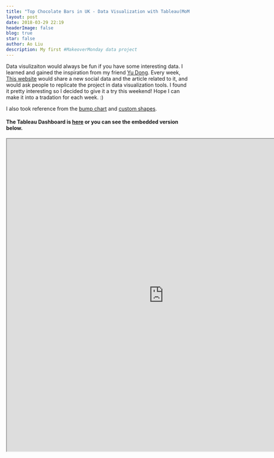 ```yaml
---
title: "Top Chocolate Bars in UK - Data Visualization with Tableau(MoM 3/29) "
layout: post
date: 2018-03-29 22:19
headerImage: false
blog: true
star: false
author: Ao Liu
description: My first #MakeoverMonday data project
---
```

 
Data visulizaiton would always be fun if you have some interesting data. I learned and gained the inspiration from my friend [Yu Dong](yudong-94.github.io/personal-website). Every week, [This website](http://www.makeovermonday.co.uk/) would share a new social data and the article related to it, and would ask people to replicate the project in data visualization tools. I found it pretty interesting so I decided to give it a try this weekend! Hope I can make it into a tradation for each week. :)

I also took reference from the [bump chart](http://www.sirvizalot.com/2016/03/color-popularity-for-new-cars-2000-2015.html) and [custom shapes](https://public.tableau.com/en-us/s/blog/2013/10/creating-and-utilizing-custom-shapes).

#### The Tableau Dashboard is [here](https://public.tableau.com/views/MoM329/Dashboard1?:embed=y&:display_count=yes&publish=yes) or you can see the embedded version below.


<iframe width = "855" height = "855" src="https://public.tableau.com/views/MoM329/Dashboard1?:embed=y&:display_count=yes&publish=yes"/></iframe>